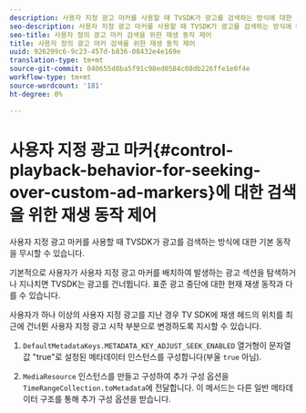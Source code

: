 ```yaml
---
description: 사용자 지정 광고 마커를 사용할 때 TVSDK가 광고를 검색하는 방식에 대한 기본 동작을 무시할 수 있습니다.
seo-description: 사용자 지정 광고 마커를 사용할 때 TVSDK가 광고를 검색하는 방식에 대한 기본 동작을 무시할 수 있습니다.
seo-title: 사용자 정의 광고 마커 검색을 위한 재생 동작 제어
title: 사용자 정의 광고 마커 검색을 위한 재생 동작 제어
uuid: 926299c6-9c23-457d-b836-08432e4e169e
translation-type: tm+mt
source-git-commit: 040655d8ba5f91c98ed0584c08db226ffe1e0f4e
workflow-type: tm+mt
source-wordcount: '181'
ht-degree: 0%

---
```



# 사용자 지정 광고 마커{#control-playback-behavior-for-seeking-over-custom-ad-markers}에 대한 검색을 위한 재생 동작 제어

사용자 지정 광고 마커를 사용할 때 TVSDK가 광고를 검색하는 방식에 대한 기본 동작을 무시할 수 있습니다.

기본적으로 사용자가 사용자 지정 광고 마커를 배치하여 발생하는 광고 섹션을 탐색하거나 지나치면 TVSDK는 광고를 건너뜁니다. 표준 광고 중단에 대한 현재 재생 동작과 다를 수 있습니다.

사용자가 하나 이상의 사용자 지정 광고를 지난 경우 TV SDK에 재생 헤드의 위치를 최근에 건너뛴 사용자 지정 광고 시작 부분으로 변경하도록 지시할 수 있습니다.

1. `DefaultMetadataKeys.METADATA_KEY_ADJUST_SEEK_ENABLED` 열거형이 문자열 값 &quot;true&quot;로 설정된 메타데이터 인스턴스를 구성합니다(부울 `true` 아님).

1. `MediaResource` 인스턴스를 만들고 구성하여 추가 구성 옵션을 `TimeRangeCollection.toMetadata`에 전달합니다. 이 메서드는 다른 일반 메타데이터 구조를 통해 추가 구성 옵션을 받습니다.

